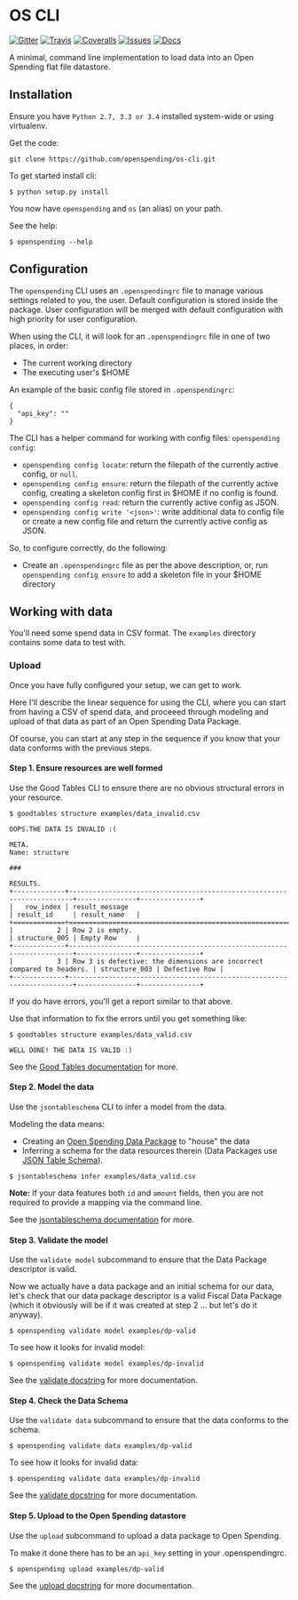 # OS CLI

[![Gitter](https://img.shields.io/gitter/room/openspending/chat.svg)](https://gitter.im/openspending/chat)
[![Travis](https://img.shields.io/travis/openspending/os-cli.svg)](https://travis-ci.org/openspending/os-cli)
[![Coveralls](http://img.shields.io/coveralls/openspending/os-cli.svg?branch=master)](https://coveralls.io/r/openspending/os-cli?branch=master)
[![Issues](https://img.shields.io/badge/issue-tracker-orange.svg)](https://github.com/openspending/openspending/issues)
[![Docs](https://img.shields.io/badge/docs-latest-blue.svg)](http://docs.openspending.org)

A minimal, command line implementation to load data into an Open Spending flat file datastore.

## Installation

Ensure you have `Python 2.7, 3.3 or 3.4` installed system-wide or using virtualenv.

Get the code:

```
git clone https://github.com/openspending/os-cli.git
```

To get started install cli:

```
$ python setup.py install
```

You now have `openspending` and `os` (an alias) on your path.

See the help:

```
$ openspending --help
```

## Configuration

The `openspending` CLI uses an `.openspendingrc` file to manage various settings related to you, the user. Default configuration is stored inside the package. User configuration will be merged with default configuration with high priority for user configuration.

When using the CLI, it will look for an `.openspendingrc` file in one of two places, in order:

* The current working directory
* The executing user's $HOME

An example of the basic config file stored in `.openspendingrc`:

```
{
  "api_key": ""
}
```

The CLI has a helper command for working with config files: `openspending config`:

* `openspending config locate`: return the filepath of the currently active config, or `null`.
* `openspending config ensure`: return the filepath of the currently active config, creating a skeleton config first in $HOME if no config is found.
* `openspending config read`: return the currently active config as JSON.
* `openspending config write '<json>'`: write additional data to config file or create a new config file and return the currently active config as JSON.

So, to configure correctly, do the following:

* Create an `.openspendingrc` file as per the above description, or, run `openspending config ensure` to add a skeleton file in your $HOME directory

## Working with data

You'll need some spend data in CSV format. The `examples` directory contains some data to test with.

### Upload

Once you have fully configured your setup, we can get to work.

Here I'll describe the linear sequence for using the CLI, where you can start from having a CSV of spend data, and proceeed through modeling and upload of that data as part of an Open Spending Data Package.

Of course, you can start at any step in the sequence if you know that your data conforms with the previous steps.

#### Step 1. Ensure resources are well formed

Use the Good Tables CLI to ensure there are no obvious structural errors in your resource.

```
$ goodtables structure examples/data_invalid.csv

OOPS.THE DATA IS INVALID :(

META.
Name: structure

###

RESULTS.
+-------------+-----------------------------------------------------------------------+---------------+---------------+
|   row_index | result_message                                                        | result_id     | result_name   |
+=============+=======================================================================+===============+===============+
|           2 | Row 2 is empty.                                                       | structure_005 | Empty Row     |
+-------------+-----------------------------------------------------------------------+---------------+---------------+
|           3 | Row 3 is defective: the dimensions are incorrect compared to headers. | structure_003 | Defective Row |
+-------------+-----------------------------------------------------------------------+---------------+---------------+
```

If you do have errors, you'll get a report similar to that above.

Use that information to fix the errors until you get something like:

```
$ goodtables structure examples/data_valid.csv

WELL DONE! THE DATA IS VALID :)

```

See the [Good Tables documentation](http://goodtables.readthedocs.org/) for more.

#### Step 2. Model the data

Use the `jsontableschema` CLI to infer a model from the data.

Modeling the data means:

* Creating an [Open Spending Data Package](#open-spending-data-package) to "house" the data
* Inferring a schema for the data resources therein (Data Packages use [JSON Table Schema](http://dataprotocols.org/json-table-schema/)).

```
$ jsontableschema infer examples/data_valid.csv
```

**Note:** If your data features both `id` and `amount` fields, then you are not required to provide a mapping via the command line.

See the [jsontableschema documentation](https://github.com/frictionlessdata/jsontableschema-py) for more.

#### Step 3. Validate the model

Use the `validate model` subcommand to ensure that the Data Package descriptor is valid.

Now we actually have a data package and an initial schema for our data, let's check that our data package descriptor is a valid Fiscal Data Package (which it obviously will be if it was created at step 2 ... but let's do it anyway).

```
$ openspending validate model examples/dp-valid
```

To see how it looks for invalid model:

```
$ openspending validate model examples/dp-invalid
```

See the [validate docstring](https://github.com/openspending/oscli-poc/blob/master/oscli/cli.py) for more documentation.

#### Step 4. Check the Data Schema

Use the `validate data` subcommand to ensure that the data conforms to the schema.

```
$ openspending validate data examples/dp-valid
```

To see how it looks for invalid data:

```
$ openspending validate data examples/dp-invalid
```

See the [validate docstring](https://github.com/openspending/oscli-poc/blob/master/oscli/cli.py) for more documentation.

#### Step 5. Upload to the Open Spending datastore

Use the `upload` subcommand to upload a data package to Open Spending.

To make it done there has to be an `api_key` setting in your .openspendingrc.

```
$ openspending upload examples/dp-valid
```

See the [upload docstring](https://github.com/openspending/oscli-poc/blob/master/oscli/cli.py) for more documentation.
